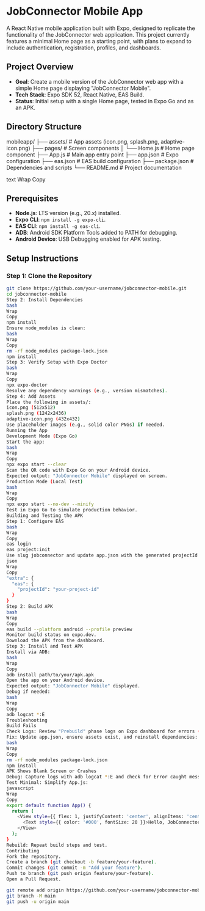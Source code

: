 # JobConnector Mobile App

A React Native mobile application built with Expo, designed to replicate the functionality of the JobConnector web application. This project currently features a minimal Home page as a starting point, with plans to expand to include authentication, registration, profiles, and dashboards.

## Project Overview

- **Goal**: Create a mobile version of the JobConnector web app with a simple Home page displaying "JobConnector Mobile".
- **Tech Stack**: Expo SDK 52, React Native, EAS Build.
- **Status**: Initial setup with a single Home page, tested in Expo Go and as an APK.

## Directory Structure

mobileapp/
├── assets/              # App assets (icon.png, splash.png, adaptive-icon.png)
├── pages/               # Screen components
│   └── Home.js          # Home page component
├── App.js               # Main app entry point
├── app.json             # Expo configuration
├── eas.json             # EAS build configuration
├── package.json         # Dependencies and scripts
└── README.md            # Project documentation

text
Wrap
Copy

## Prerequisites

- **Node.js**: LTS version (e.g., 20.x) installed.
- **Expo CLI**: `npm install -g expo-cli`.
- **EAS CLI**: `npm install -g eas-cli`.
- **ADB**: Android SDK Platform Tools added to PATH for debugging.
- **Android Device**: USB Debugging enabled for APK testing.

## Setup Instructions

### Step 1: Clone the Repository
```bash
git clone https://github.com/your-username/jobconnector-mobile.git
cd jobconnector-mobile
Step 2: Install Dependencies
bash
Wrap
Copy
npm install
Ensure node_modules is clean:
bash
Wrap
Copy
rm -rf node_modules package-lock.json
npm install
Step 3: Verify Setup with Expo Doctor
bash
Wrap
Copy
npx expo-doctor
Resolve any dependency warnings (e.g., version mismatches).
Step 4: Add Assets
Place the following in assets/:
icon.png (512x512)
splash.png (1242x2436)
adaptive-icon.png (432x432)
Use placeholder images (e.g., solid color PNGs) if needed.
Running the App
Development Mode (Expo Go)
Start the app:
bash
Wrap
Copy
npx expo start --clear
Scan the QR code with Expo Go on your Android device.
Expected output: "JobConnector Mobile" displayed on screen.
Production Mode (Local Test)
bash
Wrap
Copy
npx expo start --no-dev --minify
Test in Expo Go to simulate production behavior.
Building and Testing the APK
Step 1: Configure EAS
bash
Wrap
Copy
eas login
eas project:init
Use slug jobconnector and update app.json with the generated projectId if needed:
json
Wrap
Copy
"extra": {
  "eas": {
    "projectId": "your-project-id"
  }
}
Step 2: Build APK
bash
Wrap
Copy
eas build --platform android --profile preview
Monitor build status on expo.dev.
Download the APK from the dashboard.
Step 3: Install and Test APK
Install via ADB:
bash
Wrap
Copy
adb install path/to/your/apk.apk
Open the app on your Android device.
Expected output: "JobConnector Mobile" displayed.
Debug if needed:
bash
Wrap
Copy
adb logcat *:E
Troubleshooting
Build Fails
Check Logs: Review "Prebuild" phase logs on Expo dashboard for errors (e.g., missing assets, plugin issues).
Fix: Update app.json, ensure assets exist, and reinstall dependencies:
bash
Wrap
Copy
rm -rf node_modules package-lock.json
npm install
APK Shows Blank Screen or Crashes
Debug: Capture logs with adb logcat *:E and check for Error caught messages.
Test Minimal: Simplify App.js:
javascript
Wrap
Copy
export default function App() {
  return (
    <View style={{ flex: 1, justifyContent: 'center', alignItems: 'center', backgroundColor: '#fff' }}>
      <Text style={{ color: '#000', fontSize: 20 }}>Hello, JobConnector!</Text>
    </View>
  );
}
Rebuild: Repeat build steps and test.
Contributing
Fork the repository.
Create a branch (git checkout -b feature/your-feature).
Commit changes (git commit -m "Add your feature").
Push to branch (git push origin feature/your-feature).
Open a Pull Request.

git remote add origin https://github.com/your-username/jobconnector-mobile.git
git branch -M main
git push -u origin main
